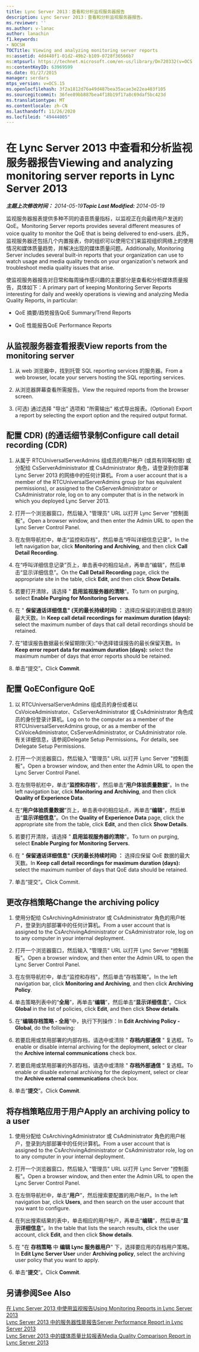 ```yaml
---
title: Lync Server 2013：查看和分析监视服务器报告
description: Lync Server 2013：查看和分析监视服务器报告。
ms.reviewer: ''
ms.author: v-lanac
author: lanachin
f1.keywords:
- NOCSH
TOCTitle: Viewing and analyzing monitoring server reports
ms:assetid: 4dd448f1-01d2-49b2-b109-0728f36566b7
ms:mtpsurl: https://technet.microsoft.com/en-us/library/Dn720332(v=OCS.15)
ms:contentKeyID: 63969599
ms.date: 01/27/2015
manager: serdars
mtps_version: v=OCS.15
ms.openlocfilehash: 3f2a1812d76a49d487bea35acae3e22ea403f105
ms.sourcegitcommit: 36fee89bb887bea4f18b19f17a8c69daf5bc423d
ms.translationtype: MT
ms.contentlocale: zh-CN
ms.lasthandoff: 11/26/2020
ms.locfileid: "49444005"
---
```

# <a name="viewing-and-analyzing-monitoring-server-reports-in-lync-server-2013"></a><span data-ttu-id="5b672-103">在 Lync Server 2013 中查看和分析监视服务器报告</span><span class="sxs-lookup"><span data-stu-id="5b672-103">Viewing and analyzing monitoring server reports in Lync Server 2013</span></span>

<div data-xmlns="http://www.w3.org/1999/xhtml">

<div class="topic" data-xmlns="http://www.w3.org/1999/xhtml" data-msxsl="urn:schemas-microsoft-com:xslt" data-cs="https://msdn.microsoft.com/">

<div data-asp="https://msdn2.microsoft.com/asp">



</div>

<div id="mainSection">

<div id="mainBody"><span data-ttu-id="5b672-104">

<span> </span></span><span class="sxs-lookup"><span data-stu-id="5b672-104">

<span> </span></span></span>

<span data-ttu-id="5b672-105">_**主题上次修改时间：** 2014-05-19_</span><span class="sxs-lookup"><span data-stu-id="5b672-105">_**Topic Last Modified:** 2014-05-19_</span></span>

<span data-ttu-id="5b672-106">监视服务器报表提供多种不同的语音质量指标，以监视正在向最终用户发送的 QoE。</span><span class="sxs-lookup"><span data-stu-id="5b672-106">Monitoring Server reports provides several different measures of voice quality to monitor the QoE that is being delivered to end-users.</span></span> <span data-ttu-id="5b672-107">此外，监视服务器还包括几个内置报表，你的组织可以使用它们来监视组织网络上的使用情况和媒体质量趋势，并解决出现的媒体质量问题。</span><span class="sxs-lookup"><span data-stu-id="5b672-107">Additionally, Monitoring Server includes several built-in reports that your organization can use to watch usage and media quality trends on your organization's network and troubleshoot media quality issues that arise.</span></span>

<span data-ttu-id="5b672-108">使监视服务器报告对日常和每周操作感兴趣的主要部分是查看和分析媒体质量报告，具体如下：</span><span class="sxs-lookup"><span data-stu-id="5b672-108">A primary part of keeping Monitoring Server Reports interesting for daily and weekly operations is viewing and analyzing Media Quality Reports, in particular:</span></span>

  - <span data-ttu-id="5b672-109">QoE 摘要/趋势报告</span><span class="sxs-lookup"><span data-stu-id="5b672-109">QoE Summary/Trend Reports</span></span>

  - <span data-ttu-id="5b672-110">QoE 性能报告</span><span class="sxs-lookup"><span data-stu-id="5b672-110">QoE Performance Reports</span></span>

<div>

## <a name="view-reports-from-the-monitoring-server"></a><span data-ttu-id="5b672-111">从监视服务器查看报表</span><span class="sxs-lookup"><span data-stu-id="5b672-111">View reports from the monitoring server</span></span>

1.  <span data-ttu-id="5b672-112">从 web 浏览器中，找到托管 SQL reporting services 的服务器。</span><span class="sxs-lookup"><span data-stu-id="5b672-112">From a web browser, locate your servers hosting the SQL reporting services.</span></span>

2.  <span data-ttu-id="5b672-113">从浏览器屏幕查看所需报告。</span><span class="sxs-lookup"><span data-stu-id="5b672-113">View the required reports from the browser screen.</span></span>

3.  <span data-ttu-id="5b672-114"> (可选) 通过选择 "导出" 选项和 "所需输出" 格式导出报表。</span><span class="sxs-lookup"><span data-stu-id="5b672-114">(Optional) Export a report by selecting the export option and the required output format.</span></span>

</div>

<div>

## <a name="configure-call-detail-recording-cdr"></a><span data-ttu-id="5b672-115">配置 CDR)  (的通话细节录制</span><span class="sxs-lookup"><span data-stu-id="5b672-115">Configure call detail recording (CDR)</span></span>

1.  <span data-ttu-id="5b672-116">从属于 RTCUniversalServerAdmins 组成员的用户帐户 (或具有同等权限) 或分配给 CsServerAdministrator 或 CsAdministrator 角色，请登录到你部署 Lync Server 2013 的网络中的任何计算机。</span><span class="sxs-lookup"><span data-stu-id="5b672-116">From a user account that is a member of the RTCUniversalServerAdmins group (or has equivalent permissions), or assigned to the CsServerAdministrator or CsAdministrator role, log on to any computer that is in the network in which you deployed Lync Server 2013.</span></span>

2.  <span data-ttu-id="5b672-117">打开一个浏览器窗口，然后输入 "管理员" URL 以打开 Lync Server "控制面板"。</span><span class="sxs-lookup"><span data-stu-id="5b672-117">Open a browser window, and then enter the Admin URL to open the Lync Server Control Panel.</span></span>

3.  <span data-ttu-id="5b672-118">在左侧导航栏中，单击“监控和存档”，然后单击“呼叫详细信息记录”。</span><span class="sxs-lookup"><span data-stu-id="5b672-118">In the left navigation bar, click **Monitoring and Archiving**, and then click **Call Detail Recording**.</span></span>

4.  <span data-ttu-id="5b672-119">在“呼叫详细信息记录”页上，单击表中的相应站点，再单击“编辑”，然后单击“显示详细信息”。</span><span class="sxs-lookup"><span data-stu-id="5b672-119">On the **Call Detail Recording** page, click the appropriate site in the table, click **Edit**, and then click **Show Details**.</span></span>

5.  <span data-ttu-id="5b672-120">若要打开清除，请选择 " **启用监视服务器的清除**"。</span><span class="sxs-lookup"><span data-stu-id="5b672-120">To turn on purging, select **Enable Purging for Monitoring Servers**.</span></span>

6.  <span data-ttu-id="5b672-121">在 " **保留通话详细信息" (天的最长持续时间) ：** 选择应保留的详细信息录制的最大天数。</span><span class="sxs-lookup"><span data-stu-id="5b672-121">In **Keep call detail recordings for maximum duration (days):** select the maximum number of days that call detail recordings should be retained.</span></span>

7.  <span data-ttu-id="5b672-122">在“错误报告数据最长保留期限(天):”中选择错误报告的最长保留天数。</span><span class="sxs-lookup"><span data-stu-id="5b672-122">In **Keep error report data for maximum duration (days):** select the maximum number of days that error reports should be retained.</span></span>

8.  <span data-ttu-id="5b672-123">单击“提交”。</span><span class="sxs-lookup"><span data-stu-id="5b672-123">Click **Commit**.</span></span>

</div>

<div>

## <a name="configure-qoe"></a><span data-ttu-id="5b672-124">配置 QoE</span><span class="sxs-lookup"><span data-stu-id="5b672-124">Configure QoE</span></span>

1.  <span data-ttu-id="5b672-125">以 RTCUniversalServerAdmins 组成员的身份或者以 CsVoiceAdministrator、CsServerAdministrator 或 CsAdministrator 角色成员的身份登录计算机。</span><span class="sxs-lookup"><span data-stu-id="5b672-125">Log on to the computer as a member of the RTCUniversalServerAdmins group, or as a member of the CsVoiceAdministrator, CsServerAdministrator, or CsAdministrator role.</span></span> <span data-ttu-id="5b672-126">有关详细信息，请参阅Delegate Setup Permissions。</span><span class="sxs-lookup"><span data-stu-id="5b672-126">For details, see Delegate Setup Permissions.</span></span>

2.  <span data-ttu-id="5b672-127">打开一个浏览器窗口，然后输入 "管理员" URL 以打开 Lync Server "控制面板"。</span><span class="sxs-lookup"><span data-stu-id="5b672-127">Open a browser window, and then enter the Admin URL to open the Lync Server Control Panel.</span></span>

3.  <span data-ttu-id="5b672-128">在左侧导航栏中，单击“**监控和存档**”，然后单击“**用户体验质量数据**”。</span><span class="sxs-lookup"><span data-stu-id="5b672-128">In the left navigation bar, click **Monitoring and Archiving**, and then click **Quality of Experience Data**.</span></span>

4.  <span data-ttu-id="5b672-129">在“**用户体验质量数据**”页上，单击表中的相应站点，再单击“**编辑**”，然后单击“**显示详细信息**”。</span><span class="sxs-lookup"><span data-stu-id="5b672-129">On the **Quality of Experience Data** page, click the appropriate site from the table, click **Edit**, and then click **Show Details**.</span></span>

5.  <span data-ttu-id="5b672-130">若要打开清除，请选择 " **启用监视服务器的清除**"。</span><span class="sxs-lookup"><span data-stu-id="5b672-130">To turn on purging, select **Enable Purging for Monitoring Servers**.</span></span>

6.  <span data-ttu-id="5b672-131">在 " **保留通话详细信息" (天的最长持续时间) ：** 选择应保留 QoE 数据的最大天数。</span><span class="sxs-lookup"><span data-stu-id="5b672-131">In **Keep call detail recordings for maximum duration (days):** select the maximum number of days that QoE data should be retained.</span></span>

7.  <span data-ttu-id="5b672-132">单击“提交”。</span><span class="sxs-lookup"><span data-stu-id="5b672-132">Click Commit.</span></span>

</div>

<div>

## <a name="change-the-archiving-policy"></a><span data-ttu-id="5b672-133">更改存档策略</span><span class="sxs-lookup"><span data-stu-id="5b672-133">Change the archiving policy</span></span>

1.  <span data-ttu-id="5b672-134">使用分配给 CsArchivingAdministrator 或 CsAdministrator 角色的用户帐户，登录到内部部署中的任何计算机。</span><span class="sxs-lookup"><span data-stu-id="5b672-134">From a user account that is assigned to the CsArchivingAdministrator or CsAdministrator role, log on to any computer in your internal deployment.</span></span>

2.  <span data-ttu-id="5b672-135">打开一个浏览器窗口，然后输入 "管理员" URL 以打开 Lync Server "控制面板"。</span><span class="sxs-lookup"><span data-stu-id="5b672-135">Open a browser window, and then enter the Admin URL to open the Lync Server Control Panel.</span></span>

3.  <span data-ttu-id="5b672-136">在左侧导航栏中，单击“监控和存档”，然后单击“存档策略”。</span><span class="sxs-lookup"><span data-stu-id="5b672-136">In the left navigation bar, click **Monitoring and Archiving**, and then click **Archiving Policy**.</span></span>

4.  <span data-ttu-id="5b672-137">单击策略列表中的“**全局**”，再单击“**编辑**”，然后单击“**显示详细信息**”。</span><span class="sxs-lookup"><span data-stu-id="5b672-137">Click **Global** in the list of policies, click **Edit**, and then click **Show details**.</span></span>

5.  <span data-ttu-id="5b672-138">在“**编辑存档策略 - 全局**”中，执行下列操作：</span><span class="sxs-lookup"><span data-stu-id="5b672-138">In **Edit Archiving Policy - Global**, do the following:</span></span>

6.  <span data-ttu-id="5b672-139">若要启用或禁用部署的内部存档，请选中或清除 " **存档内部通信** " 复选框。</span><span class="sxs-lookup"><span data-stu-id="5b672-139">To enable or disable internal archiving for the deployment, select or clear the **Archive internal communications** check box.</span></span>

7.  <span data-ttu-id="5b672-140">若要启用或禁用部署的外部存档，请选中或清除 " **存档外部通信** " 复选框。</span><span class="sxs-lookup"><span data-stu-id="5b672-140">To enable or disable external archiving for the deployment, select or clear the **Archive external communications** check box.</span></span>

8.  <span data-ttu-id="5b672-141">单击“**提交**”。</span><span class="sxs-lookup"><span data-stu-id="5b672-141">Click **Commit**.</span></span>

</div>

<div>

## <a name="apply-an-archiving-policy-to-a-user"></a><span data-ttu-id="5b672-142">将存档策略应用于用户</span><span class="sxs-lookup"><span data-stu-id="5b672-142">Apply an archiving policy to a user</span></span>

1.  <span data-ttu-id="5b672-143">使用分配给 CsArchivingAdministrator 或 CsAdministrator 角色的用户帐户，登录到内部部署中的任何计算机。</span><span class="sxs-lookup"><span data-stu-id="5b672-143">From a user account that is assigned to the CsArchivingAdministrator or CsAdministrator role, log on to any computer in your internal deployment.</span></span>

2.  <span data-ttu-id="5b672-144">打开一个浏览器窗口，然后输入 "管理员" URL 以打开 Lync Server "控制面板"。</span><span class="sxs-lookup"><span data-stu-id="5b672-144">Open a browser window, and then enter the Admin URL to open the Lync Server Control Panel.</span></span>

3.  <span data-ttu-id="5b672-145">在左侧导航栏中，单击“**用户**”，然后搜索要配置的用户帐户。</span><span class="sxs-lookup"><span data-stu-id="5b672-145">In the left navigation bar, click **Users**, and then search on the user account that you want to configure.</span></span>

4.  <span data-ttu-id="5b672-146">在列出搜索结果的表中，单击相应的用户帐户，再单击“**编辑**”，然后单击“**显示详细信息**”。</span><span class="sxs-lookup"><span data-stu-id="5b672-146">In the table that lists the search results, click the user account, click **Edit**, and then click **Show details**.</span></span>

5.  <span data-ttu-id="5b672-147">在 "在 **存档策略** 中 **编辑 Lync 服务器用户**" 下，选择要应用的存档用户策略。</span><span class="sxs-lookup"><span data-stu-id="5b672-147">In **Edit Lync Server User** under **Archiving policy**, select the archiving user policy that you want to apply.</span></span>

6.  <span data-ttu-id="5b672-148">单击“**提交**”。</span><span class="sxs-lookup"><span data-stu-id="5b672-148">Click **Commit**.</span></span>

</div>

<div>

## <a name="see-also"></a><span data-ttu-id="5b672-149">另请参阅</span><span class="sxs-lookup"><span data-stu-id="5b672-149">See Also</span></span>


[<span data-ttu-id="5b672-150">在 Lync Server 2013 中使用监视报告</span><span class="sxs-lookup"><span data-stu-id="5b672-150">Using Monitoring Reports in Lync Server 2013</span></span>](lync-server-2013-using-monitoring-reports.md)  
[<span data-ttu-id="5b672-151">Lync Server 2013 中的服务器性能报告</span><span class="sxs-lookup"><span data-stu-id="5b672-151">Server Performance Report in Lync Server 2013</span></span>](lync-server-2013-server-performance-report.md)  
[<span data-ttu-id="5b672-152">Lync Server 2013 中的媒体质量比较报表</span><span class="sxs-lookup"><span data-stu-id="5b672-152">Media Quality Comparison Report in Lync Server 2013</span></span>](lync-server-2013-media-quality-comparison-report.md)  
  

<span data-ttu-id="5b672-153"></div>

</div>

<span> </span>

</div>

</div>

</span><span class="sxs-lookup"><span data-stu-id="5b672-153"></div>

</div>

<span> </span>

</div>

</div>

</span></span></div>

